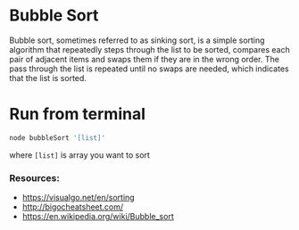 # Bubble Sort
Bubble sort, sometimes referred to as sinking sort, is a simple sorting algorithm that repeatedly steps through the list to be sorted, compares each pair of adjacent items and swaps them if they are in the wrong order. The pass through the list is repeated until no swaps are needed, which indicates that the list is sorted.

# Run from terminal
```sh
node bubbleSort '[list]'
```
where `[list]` is array you want to sort

### Resources:
* https://visualgo.net/en/sorting
* http://bigocheatsheet.com/
* https://en.wikipedia.org/wiki/Bubble_sort


